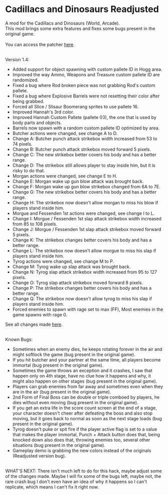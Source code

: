 # Cadillacs and Dinosaurs Readjusted
A mod for the Cadillacs and Dinosaurs (World, Arcade).
<br/>
This mod brings some extra features and fixes some bugs present in the original game.
<br/><br/>
You can access the patcher [here](https://gamehackfan.github.io/dinore/).
<br/><br/>

Version 1.4:
- Added support for object spawning with custom pallete ID in Hogg area.
- Improved the way Ammo, Weapons and Treasure custom pallete ID are randomized.
- Fixed a bug where Rod broken piece was not grabbing Rod's custom pallete.
- Fixed a bug where Explosive Barrels were not resetting their color after being grabbed.
- Forced all Slice / Slisaur Boomerang sprites to use pallete 16.
- Improved Hannah's 3rd color.
- Improved Hannah Custom Pallete (pallete 03), the one that is used by body parts and objects.
- Barrels now spawn with a random custom pallete ID optimized by area.
- Butcher actions were changed, see change A to D.
- Change A: Butcher punch attack strikebox width increased from 53 to 74 pixels.
- Change B: Butcher punch attack strikebox moved forward 5 pixels.
- Change C: The new strikebox better covers his body and has a better range.
- Change D: The strikebox still allows player to stay inside him, but it is risky to do that.
- Morgan actions were changed, see change E to H.
- Change E: Morgan wake up gun blow attack was brought back.
- Change F: Morgan wake up gun blow strikebox changed from 6A to 7E.
- Change G: The new strikebox better covers his body and has a better range.
- Change H: The strikebox now doesn't allow morgan to miss his blow if players stand inside him.
- Morgue and Fessenden 1st actions were changed, see change I to L.
- Change I: Morgue / Fessenden 1st slap attack strikebox width increased from 85 to 108 pixels.
- Change J: Morgue / Fessenden 1st slap attack strikebox moved forward 5 pixels.
- Change K: The strikebox changes better covers his body and has a better range.
- Change L: The strikebox now doesn't allow morgue to miss his slap if players stand inside him.
- Tyrog actions were changed, see change M to P.
- Change M: Tyrog wake up slap attack was brought back.
- Change N: Tyrog slap attack strikebox width increased from 95 to 127 pixels.
- Change O: Tyrog slap attack strikebox moved forward 8 pixels.
- Change P: The strikebox changes better covers his body and has a better range.
- Change Q: The strikebox now doesn't allow tyrog to miss his slap if players stand inside him.
- Forced enemies to spawn with rage set to max (FF), Most enemies in the game spawns with rage 0.

See all changes made [here](https://github.com/GameHackFan/dinore/blob/main/changelog).
<br/><br/>

Known Bugs:
- Sometimes when an enemy dies, he keeps rotating forever in the air and might softlock the game (bug present in the original game).
- If you hit butcher and your partner at the same time, all players become immortal (bug present in the original game).
- Sometimes the game throws an exception and it crashes, I saw that happen only on 4th stage, have no clue how it happens and why, it might also happen on other stages (bug present in the original game).
- Players can grab enemies from far away and sometimes even when they are in the air (bug present in the original game).
- 2nd Form of Final Boss can be double or triple comboed by players, he dies without even moving (bug present in the original game).
- If you get an extra life in the score count screen at the end of a stage, your character doesn't cheer after defeating the boss and also stop moving, but it goes back to normal as soon as the next stage loads (bug present in the original game).
- Tyrog doesn't puke or spit fire if the player active flag is set to a value that makes the player immortal, Punch + Attack button does that, being knocked down also does that, throwing enemies too, several other situations (bug present in the original game).
- Gameplay demo is grabbing the new colors instead of the originals (Readjusted version bug).
<br/><br/>



WHAT'S NEXT: There isn't much left to do for this hack, maybe adjust some of the changes made. Maybe I will fix some of the bugs left, maybe not, the rare crash bug I don't even have an idea of why it happens so I can't replicate, which means I can't fix it right now.
